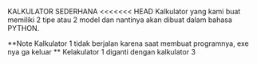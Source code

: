 KALKULATOR SEDERHANA
<<<<<<< HEAD
Kalkulator yang kami buat memiliki 2 tipe atau 2 model dan nantinya akan dibuat dalam bahasa PYTHON.

\*\*Note
Kalkulator 1 tidak berjalan karena saat membuat programnya, exe nya ga keluar
\*\*
Kelakulator 1 diganti dengan kalkulator 3
